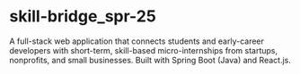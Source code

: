 # skill-bridge_spr-25
A full-stack web application that connects students and early-career developers with short-term, skill-based micro-internships from startups, nonprofits, and small businesses. Built with Spring Boot (Java) and React.js.
